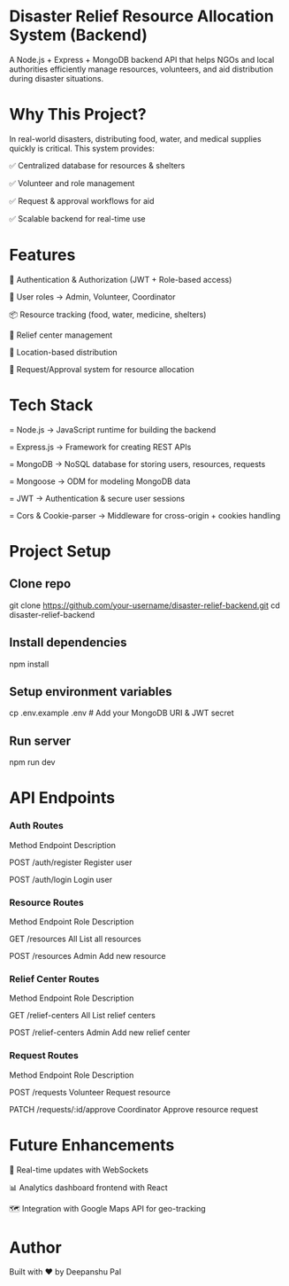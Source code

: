 # Disaster Relief Resource Allocation System (Backend) 

A Node.js + Express + MongoDB backend API that helps NGOs and local authorities efficiently manage resources, volunteers, and aid distribution during disaster situations.


 # Why This Project?

In real-world disasters, distributing food, water, and medical supplies quickly is critical. This system provides:

✅ Centralized database for resources & shelters

✅ Volunteer and role management

✅ Request & approval workflows for aid

✅ Scalable backend for real-time use


# Features

🔐 Authentication & Authorization (JWT + Role-based access)

👥 User roles → Admin, Volunteer, Coordinator

📦 Resource tracking (food, water, medicine, shelters)

🏥 Relief center management

📍 Location-based distribution

📑 Request/Approval system for resource allocation


# Tech Stack

= Node.js → JavaScript runtime for building the backend

= Express.js → Framework for creating REST APIs

= MongoDB → NoSQL database for storing users, resources, requests

= Mongoose → ODM for modeling MongoDB data

= JWT → Authentication & secure user sessions

= Cors & Cookie-parser → Middleware for cross-origin + cookies handling
# Project Setup
## Clone repo
git clone https://github.com/your-username/disaster-relief-backend.git
cd disaster-relief-backend

## Install dependencies
npm install

## Setup environment variables
cp .env.example .env   # Add your MongoDB URI & JWT secret

## Run server
npm run dev

# API Endpoints
### Auth Routes
Method	Endpoint	Description

POST	/auth/register	Register user

POST	/auth/login	Login user

### Resource Routes
Method	Endpoint	Role	Description

GET	/resources	All	List all resources

POST	/resources	Admin	Add new resource

### Relief Center Routes
Method	Endpoint	Role	Description

GET	/relief-centers	All	List relief centers

POST	/relief-centers	Admin	Add new relief center

### Request Routes
Method	Endpoint	Role	Description

POST	/requests	Volunteer	Request resource

PATCH	/requests/:id/approve	Coordinator	Approve resource request


# Future Enhancements

🔔 Real-time updates with WebSockets

📊 Analytics dashboard frontend with React

🗺 Integration with Google Maps API for geo-tracking

# Author

Built with ❤️ by Deepanshu Pal
